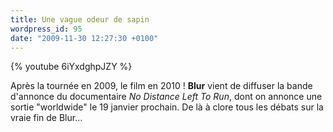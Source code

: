 ```yaml
---
title: Une vague odeur de sapin
wordpress_id: 95
date: "2009-11-30 12:27:30 +0100"
---
```


{% youtube 6iYxdghpJZY %}

Après la tournée en 2009, le film en 2010 ! **Blur** vient de diffuser la bande
d'annonce du documentaire _No Distance Left To Run_, dont on annonce une sortie
"worldwide" le 19 janvier prochain. De là à clore tous les débats sur la vraie
fin de Blur…
